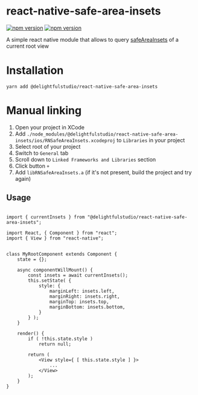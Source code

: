 # react-native-safe-area-insets
[![npm version](http://img.shields.io/npm/v/@delightfulstudio/react-native-safe-area-insets.svg?style=flat-square)](https://npmjs.org/package/@delightfulstudio/react-native-safe-area-insets "View this project on npm")
[![npm version](http://img.shields.io/npm/dw/@delightfulstudio/react-native-safe-area-insets.svg?style=flat-square)](https://npmjs.org/package/@delightfulstudio/react-native-safe-area-insets "View this project on npm")

A simple react native module that allows to query [safeAreaInsets](https://developer.apple.com/documentation/uikit/uiview/2891103-safeareainsets) of a current root view

# Installation

`yarn add @delightfulstudio/react-native-safe-area-insets`

# Manual linking
1. Open your project in XCode 
1. Add `./node_modules/@delightfulstudio/react-native-safe-area-insets/ios/RNSafeAreaInsets.xcodeproj` to `Libraries` in your project
1. Select root of your project
1. Switch to `General` tab
1. Scroll down to `Linked Frameworks and Libraries` section
1. Click button `+`
1. Add `libRNSafeAreaInsets.a` (if it's not present, build the project and try again)

## Usage

```

import { currentInsets } from "@delightfulstudio/react-native-safe-area-insets";

import React, { Component } from "react";
import { View } from "react-native";


class MyRootComponent extends Component {
    state = {};

    async componentWillMount() {
        const insets = await currentInsets();
        this.setState( {
            style: {
                marginLeft: insets.left,
                marginRight: insets.right,
                marginTop: insets.top,
                marginBottom: insets.bottom,
            }
        } );
    }

    render() {
        if ( !this.state.style )
            return null;

        return (
            <View style={ [ this.state.style ] }>
                ...
            </View>
        );
    }
}

```

